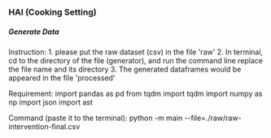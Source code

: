 ### HAI (Cooking Setting)

##### Generate Data
 
Instruction:
	1. please put the raw dataset (csv) in the file 'raw'
	2. In terminal, cd to the directory of the file (generator), and run the command line 
	replace the file name and its directory
	3. The generated dataframes would be appeared in the file 'processed'

Requirement:
	import pandas as pd
	from tqdm import tqdm
	import numpy as np
	import json
	import ast

Command (paste it to the terminal):
	python -m main --file=./raw/raw-intervention-final.csv  
